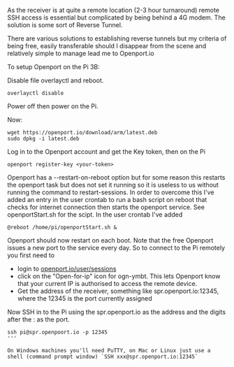 As the receiver is at quite a remote location (2-3 hour turnaround) remote SSH access is essential but complicated by being behind a 4G modem. The solution is some sort of Reverse Tunnel.

There are various solutions to establishing reverse tunnels but my criteria of being free, easily transferable should I disappear from the scene and relatively simple to manage lead me to Openport.io

To setup Openport on the Pi 3B:

Disable file overlayctl and reboot.
```
overlayctl disable
```
Power off then power on the Pi.

Now: 
```
wget https://openport.io/download/arm/latest.deb
sudo dpkg -i latest.deb
```
Log in to the Openport account and get the Key token, then on the Pi
```
openport register-key <your-token>
```

Openport has a --restart-on-reboot option but for some reason this restarts the openport task but does not set it running so it is useless to us without running the command to restart-sessions.
In order to overcome this I've added an entry in the user crontab to run a bash script on reboot that checks for internet connection then starts the openport service.
See openportStart.sh for the scipt.
In the user crontab I've added
```
@reboot /home/pi/openportStart.sh &
```
Openport should now restart on each boot. 
Note that the free Openport issues a new port to the service every day. So to connect to the Pi remotely you first need to 
* login to [openport.io/user/sessions](https://openport.io/user/sessions)
* click on the "Open-for-ip" icon for ogn-ymbt. This lets Openport know that your current IP is authorised to access the remote device.
* Get the address of the receiver, something like spr.openport.io:12345, where the 12345 is the port currently assigned

Now SSH in to the Pi using the spr.openport.io as the address and the digits after the : as the port.
```
ssh pi@spr.openpoort.io -p 12345
'''

On Windows machines you'll need PuTTY, on Mac or Linux just use a shell (command prompt window) `SSH xxx@spr.openport.io:12345`
